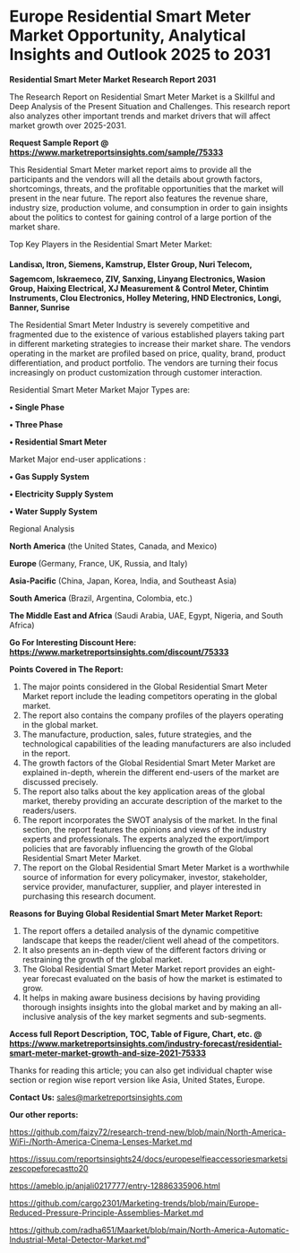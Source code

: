  # Europe Residential Smart Meter Market Opportunity, Analytical Insights and Outlook 2025 to 2031

<strong>Residential Smart Meter Market Research Report 2031</strong>

The Research Report on Residential Smart Meter Market is a Skillful and Deep Analysis of the Present Situation and Challenges. This research report also analyzes other important trends and market drivers that will affect market growth over 2025-2031.

<strong>Request Sample Report @ <a href=https://www.marketreportsinsights.com/sample/75333>https://www.marketreportsinsights.com/sample/75333</a></strong>

This Residential Smart Meter market report aims to provide all the participants and the vendors will all the details about growth factors, shortcomings, threats, and the profitable opportunities that the market will present in the near future. The report also features the revenue share, industry size, production volume, and consumption in order to gain insights about the politics to contest for gaining control of a large portion of the market share.

Top Key Players in the Residential Smart Meter Market:

<strong>Landisᬪ, Itron, Siemens, Kamstrup, Elster Group, Nuri Telecom, Sagemcom, Iskraemeco, ZIV, Sanxing, Linyang Electronics, Wasion Group, Haixing Electrical, XJ Measurement & Control Meter, Chintim Instruments, Clou Electronics, Holley Metering, HND Electronics, Longi, Banner, Sunrise</strong>

The Residential Smart Meter Industry is severely competitive and fragmented due to the existence of various established players taking part in different marketing strategies to increase their market share. The vendors operating in the market are profiled based on price, quality, brand, product differentiation, and product portfolio. The vendors are turning their focus increasingly on product customization through customer interaction.

Residential Smart Meter Market Major Types are:

<strong>• Single Phase

• Three Phase

• Residential Smart Meter</strong>

Market Major end-user applications :

<strong>• Gas Supply System

• Electricity Supply System

• Water Supply System</strong>

Regional Analysis

</u><strong><b>North America</b></strong> (the United States, Canada, and Mexico)

<strong><b>Europe </b></strong>(Germany, France, UK, Russia, and Italy)

<strong><b>Asia-Pacific</b></strong> (China, Japan, Korea, India, and Southeast Asia)

<strong><b>South America</b></strong> (Brazil, Argentina, Colombia, etc.)

<strong><b>The Middle East and Africa</b></strong> (Saudi Arabia, UAE, Egypt, Nigeria, and South Africa)

<strong>Go For Interesting Discount Here: <a href=https://www.marketreportsinsights.com/discount/75333>https://www.marketreportsinsights.com/discount/75333</a></strong>

<strong>Points Covered in The Report:</strong>
<ol>
  <li>The major points considered in the Global Residential Smart Meter Market report include the leading competitors operating in the global market.</li>
  <li>The report also contains the company profiles of the players operating in the global market.</li>
  <li>The manufacture, production, sales, future strategies, and the technological capabilities of the leading manufacturers are also included in the report.</li>
  <li>The growth factors of the Global Residential Smart Meter Market are explained in-depth, wherein the different end-users of the market are discussed precisely.</li>
  <li>The report also talks about the key application areas of the global market, thereby providing an accurate description of the market to the readers/users.</li>
  <li>The report incorporates the SWOT analysis of the market. In the final section, the report features the opinions and views of the industry experts and professionals. The experts analyzed the export/import policies that are favorably influencing the growth of the Global Residential Smart Meter Market.</li>
  <li>The report on the Global Residential Smart Meter Market is a worthwhile source of information for every policymaker, investor, stakeholder, service provider, manufacturer, supplier, and player interested in purchasing this research document.</li>
</ol>
<strong>Reasons for Buying Global Residential Smart Meter Market Report:</strong>

<ol>
  <li>The report offers a detailed analysis of the dynamic competitive landscape that keeps the reader/client well ahead of the competitors.</li>
  <li>It also presents an in-depth view of the different factors driving or restraining the growth of the global market.</li>
  <li>The Global Residential Smart Meter Market report provides an eight-year forecast evaluated on the basis of how the market is estimated to grow.</li>
  <li>It helps in making aware business decisions by having providing thorough insights insights into the global market and by making an all-inclusive analysis of the key market segments and sub-segments.</li>
</ol>
<strong>Access full Report Description, TOC, Table of Figure, Chart, etc. @ <a href=https://www.marketreportsinsights.com/industry-forecast/residential-smart-meter-market-growth-and-size-2021-75333>https://www.marketreportsinsights.com/industry-forecast/residential-smart-meter-market-growth-and-size-2021-75333</a></strong>


Thanks for reading this article; you can also get individual chapter wise section or region wise report version like Asia, United States, Europe.

<strong>Contact Us:</strong>
sales@marketreportsinsights.com

<strong>Our other reports:</strong>

<a href=https://github.com/faizy72/research-trend-new/blob/main/North-America-WiFi-/North-America-Cinema-Lenses-Market.md>https://github.com/faizy72/research-trend-new/blob/main/North-America-WiFi-/North-America-Cinema-Lenses-Market.md</a>

<a href=https://issuu.com/reportsinsights24/docs/europeselfieaccessoriesmarketsizescopeforecastto20>https://issuu.com/reportsinsights24/docs/europeselfieaccessoriesmarketsizescopeforecastto20</a>

<a href=https://ameblo.jp/anjali0217777/entry-12886335906.html>https://ameblo.jp/anjali0217777/entry-12886335906.html</a>

<a href=https://github.com/cargo2301/Marketing-trends/blob/main/Europe-Reduced-Pressure-Principle-Assemblies-Market.md>https://github.com/cargo2301/Marketing-trends/blob/main/Europe-Reduced-Pressure-Principle-Assemblies-Market.md</a>

<a href=https://github.com/radha651/Maarket/blob/main/North-America-Automatic-Industrial-Metal-Detector-Market.md>https://github.com/radha651/Maarket/blob/main/North-America-Automatic-Industrial-Metal-Detector-Market.md</a>"

